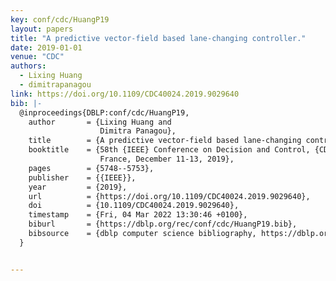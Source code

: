```yaml
---
key: conf/cdc/HuangP19
layout: papers
title: "A predictive vector-field based lane-changing controller."
date: 2019-01-01
venue: "CDC"
authors:
  - Lixing Huang
  - dimitrapanagou
link: https://doi.org/10.1109/CDC40024.2019.9029640
bib: |-
  @inproceedings{DBLP:conf/cdc/HuangP19,
    author       = {Lixing Huang and
                    Dimitra Panagou},
    title        = {A predictive vector-field based lane-changing controller},
    booktitle    = {58th {IEEE} Conference on Decision and Control, {CDC} 2019, Nice,
                    France, December 11-13, 2019},
    pages        = {5748--5753},
    publisher    = {{IEEE}},
    year         = {2019},
    url          = {https://doi.org/10.1109/CDC40024.2019.9029640},
    doi          = {10.1109/CDC40024.2019.9029640},
    timestamp    = {Fri, 04 Mar 2022 13:30:46 +0100},
    biburl       = {https://dblp.org/rec/conf/cdc/HuangP19.bib},
    bibsource    = {dblp computer science bibliography, https://dblp.org}
  }


---
```

